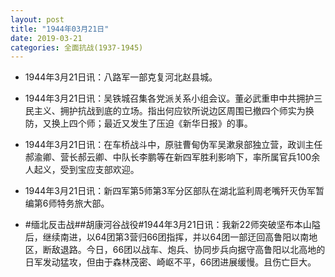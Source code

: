 ```yaml
---
layout: post
title: "1944年03月21日"
date: 2019-03-21
categories: 全面抗战(1937-1945)
---
```


<meta name="referrer" content="no-referrer" />

- 1944年3月21日讯：八路军一部克复河北赵县城。 

- 1944年3月21日讯：吴铁城召集各党派关系小组会议。董必武重申中共拥护三民主义、拥护抗战到底的立场。指出何应钦所说边区周围已撤四个师实为换防，又换上四个师；最近又发生了压迫《新华日报》的事。 

- 1944年3月21日讯：在车桥战斗中，原驻曹甸伪军吴漱泉部独立营，政训主任郝渝卿、营长郝云卿、中队长李鹏等在新四军胜利影响下，率所属官兵100余人起义，受到宝应支部欢迎。 

- 1944年3月21日讯：新四军第5师第3军分区部队在湖北监利周老嘴歼灭伪军暂编第6师特务旅大部。 

- #缅北反击战##胡康河谷战役#1944年3月21日讯：我新22师突破坚布本山隘后，继续南进，以64团第3营归66团指挥，并以64团一部迂回高鲁阳以南地区，断敌退路。今日，66团以战车、炮兵、协同步兵向据守高鲁阳以北高地的日军发动猛攻，但由于森林茂密、崎岖不平，66团进展缓慢。且伤亡巨大。 

